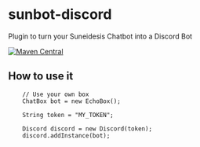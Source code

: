 # sunbot-discord
Plugin to turn your Suneidesis Chatbot into a Discord Bot

[![Maven Central](https://maven-badges.herokuapp.com/maven-central/com.harium.suneidesis.sunbot/discord/badge.svg)](https://maven-badges.herokuapp.com/maven-central/com.harium.suneidesis.sunbot/discord/)

## How to use it

```
    // Use your own box
    ChatBox bot = new EchoBox();
    
    String token = "MY_TOKEN";
    
    Discord discord = new Discord(token);
    discord.addInstance(bot);
```
